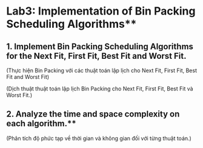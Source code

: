 # Lab3: Implementation of Bin Packing Scheduling Algorithms**
 
## 1. Implement Bin Packing Scheduling Algorithms for the Next Fit, First Fit, Best Fit and Worst Fit.

(Thực hiện Bin Packing với các thuật toán lập lịch cho Next Fit, First Fit, Best Fit and Worst Fit)

(Dịch thuật thuật toán lập lịch Bin Packing cho Next Fit, First Fit, Best Fit và Worst Fit.)

## 2. Analyze the time and space complexity on each algorithm.**

(Phân tích độ phức tạp về thời gian và không gian đối với từng thuật toán.)
